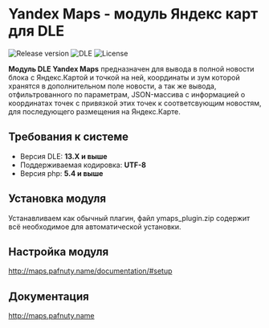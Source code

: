 # Yandex Maps - модуль Яндекс карт для DLE

![Release version](https://img.shields.io/github/v/release/dle-modules/DLE-YandexMaps?style=flat-square)
![DLE](https://img.shields.io/badge/DLE-13.x-green.svg?style=flat-square "DLE Version")
![License](https://img.shields.io/github/license/dle-modules/DLE-YandexMaps?style=flat-square)

**Модуль DLE Yandex Maps** предназначен для вывода в полной новости блока с Яндекс.Картой и точкой на ней, координаты и зум которой хранятся в дополнительном поле новости, а так же вывода, отфильтрованного по параметрам, JSON-массива с информацией о координатах точек с привязкой этих точек к соответсвующим новостям, для последующего размещения на Яндекс.Карте.

## Требования к системе
- Версия DLE: **13.X и выше**
- Поддерживаемая кодировка: **UTF-8**
- Версия php: **5.4 и выше**

## Установка модуля
Устанавливаем как обычный плагин, файл ymaps_plugin.zip содержит всё необходимое для автоматической установки.

## Настройка модуля
http://maps.pafnuty.name/documentation/#setup

## Документация
http://maps.pafnuty.name


